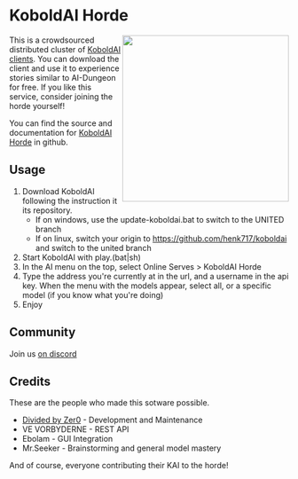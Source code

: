 # KoboldAI Horde

<img style="float:right" src="https://github.com/db0/KoboldAI-Horde/blob/master/img/{kobold_image}.jpg?raw=true" width="300" /> This is a crowdsourced distributed cluster of [KoboldAI clients](https://github.com/KoboldAI/KoboldAI-Client). You can download the client and use it to experience stories similar to AI-Dungeon for free. If you like this service, consider joining the horde yourself!

You can find the source and documentation for [KoboldAI Horde](https://github.com/db0/KoboldAI-Horde) in github.


## Usage

1. Download KoboldAI following the instruction it its repository. 
    * If on windows, use the update-koboldai.bat to switch to the UNITED branch
    * If on linux, switch your origin to https://github.com/henk717/koboldai and switch to the united branch
1. Start KoboldAI with play.(bat|sh)
1. In the AI menu on the top, select Online Serves > KoboldAI Horde
1. Type the address you're currently at in the url, and a username in the api key. When the menu with the models appear, select all, or a specific model (if you know what you're doing)
1. Enjoy

## Community

Join us [on discord](https://koboldai.org/discord)

## Credits

These are the people who made this sotware possible.

* [Divided by Zer0](https://dbzer0.com) - Development and Maintenance
* VE VORBYDERNE - REST API 
* Ebolam - GUI Integration
* Mr.Seeker - Brainstorming and general model mastery

And of course, everyone contributing their KAI to the horde!

